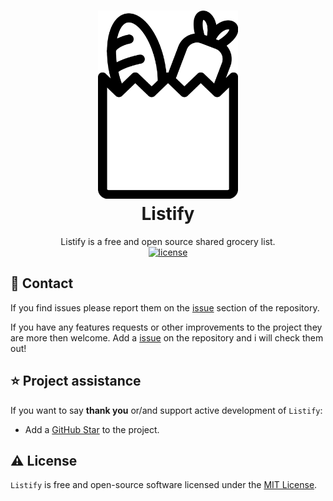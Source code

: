 <h1 align="center">
  <img src="brand/icon.svg" width="224px"/><br/>
  Listify
</h1>
<p align="center">Listify is a free and open source shared grocery list</b>.<br>
<a href="https://github.com/linusromland/Listify/blob/master/LICENSE"><img src="https://img.shields.io/badge/license-MIT-red?style=for-the-badge&logo=none" alt="license" /></a></p>

## 📝 Contact

If you find issues please report them on the [issue](https://github.com/linusromland/Listify/issues) section of the repository.

If you have any features requests or other improvements to the project they are more then welcome. Add a [issue](https://github.com/linusromland/Listify/issues) on the repository and i will check them out!

## ⭐️ Project assistance

If you want to say **thank you** or/and support active development of `Listify`:

-   Add a [GitHub Star](https://github.com/linusromland/Listify) to the project.

## ⚠️ License

`Listify` is free and open-source software licensed under the [MIT License](https://github.com/linusromland/Listify/blob/master/LICENSE).
